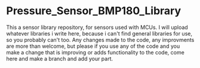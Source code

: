 # Pressure_Sensor_BMP180_Library
This a sensor library repository, for sensors used with MCUs. I will upload whatever libraries i write here, because i can't find general libraries for use, so you probably can't too. Any changes made to the code, any improvments are more than welcome, but please if you use any of the code and you make a change that is improving or adds functionality to the code, come here and make a branch and add your part.
